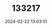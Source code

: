 ---
title: "133217"
category: "Meandrina danae"
draft: false
date: 2024-02-22 13:03:51
languages:
  English: ["Stony Coral"]
---